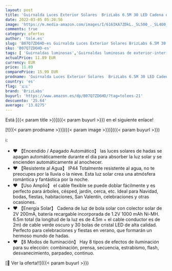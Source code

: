 ```yaml
---
layout: post
title: 'Guirnalda Luces Exterior Solares  BrizLabs 6.5M 30 LED Cadena de Luces Impermeable 8 Modos De Iluminación para Interiores y Exteriores Jardín  Navidad  Terraza  Patio  Fiestas  Blanco Calido '
date: 2022-03-05 05:20:56
image: 'https://m.media-amazon.com/images/I/616IKA7ZDkL._SL500_._SL400_.jpg'
comments: true
category: ofertas
author: 'tole.es'
slug: 'B07Q7ZD6HD-es Guirnalda Luces Exterior Solares BrizLabs 6.5M 30 LED...'
sku: 'B07Q7ZD6HD-es'
tags: [ 'Guirnaldas luminosas','Guirnaldas luminosas de exterior-interior','Iluminación','brizlabs','navidad', ]
actualPrice: 11.89 EUR
currency: EUR
price: 11.89
comparePrice: 15.99 EUR
prodname: 'Guirnalda Luces Exterior Solares  BrizLabs 6.5M 30 LED Cadena de Luces Impermeable 8 Modos De Iluminación para Interiores y Exteriores Jardín  Navidad  Terraza  Patio  Fiestas  Blanco Calido '
country: 'es'
flag: '🇪🇸'
brand: 'BrizLabs'
buyurl: 'https://www.amazon.es/dp/B07Q7ZD6HD/?tag=tolees-21'
descuento: '25.64'
average: '13.8275'
---
```


Está [{{< param title >}}]({{< param buyurl >}}) en el siguiente enlace!

[![{{< param prodname >}}]({{< param image >}})]({{< param buyurl >}})

ℹ️:

- ♥ 【Encendido / Apagado Automático】 las luces solares de hadas se apagan automáticamente durante el día para absorber la luz solar y se encienden automáticamente al anochecer.
- ♥ 【Resistente al Agua】 IP44 Totalmente resistente al agua, no te preocupes por la lluvia o la nieve. Esta luz solar crea una atmósfera romántica y fantástica por la noche.
- ♥ 【Uso Amplio】 el cable flexible se puede doblar fácilmente y es perfecto para árboles, césped, jardín, cerca, etc. Ideal para Navidad, bodas, fiestas, habitaciones, San Valentín, celebraciones y otras ocasiones.
- ♥ 【Energía Solar】 Cadena de luz de bola solar con colector solar de 2V 200mA, batería recargable incorporada de 1.2V 1000 mAh Ni-MH. 6.5m total (la longitud de la luz es de 4.5m + el cable conductor es de 2m) de cable verde oscuro y 30 bolas de cristal LED de alta calidad. Perfecto para celebraciones y fiestas en verano, que formarán un hermoso mundo de hadas.
- ♥ 【8 Modos de Iluminación】 Hay 8 tipos de efectos de iluminación para su elección: combinación, prensa, secuencia, estrabismo, flash, desvanecimiento, parpadeo, continuo.

[🛒 Ver la oferta!!]({{< param buyurl >}})
